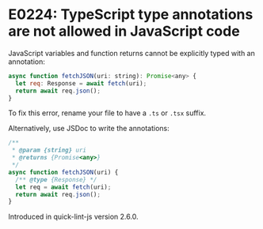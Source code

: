 # E0224: TypeScript type annotations are not allowed in JavaScript code

JavaScript variables and function returns cannot be explicitly typed with an
annotation:

```javascript
async function fetchJSON(uri: string): Promise<any> {
  let req: Response = await fetch(uri);
  return await req.json();
}
```

To fix this error, rename your file to have a `.ts` or `.tsx` suffix.

Alternatively, use JSDoc to write the annotations:

```typescript
/**
 * @param {string} uri
 * @returns {Promise<any>}
 */
async function fetchJSON(uri) {
  /** @type {Response} */
  let req = await fetch(uri);
  return await req.json();
}
```

Introduced in quick-lint-js version 2.6.0.
